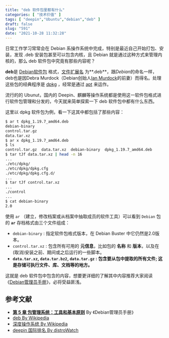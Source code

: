 ```yaml
---
title: "deb 软件包里都有什么"
categories: [ "技术价值" ]
tags: [ "deepin","Ubuntu","debian","deb" ]
draft: false
slug: "591"
date: "2021-10-28 11:32:28"
---
```


日常工作学习常常会在 Debian 系操作系统中完成，特别是最近自己开始打包、安装，发现 .deb 安装包甚至可以包含内核，且 Debian 就是通过这种方式来管理内核的，那么 deb 软件包中究竟有那些内容呢？

**deb**是 [Debian](https://zh.wikipedia.org/wiki/Debian)[软件包](https://zh.wikipedia.org/wiki/%E8%BD%AF%E4%BB%B6%E5%8C%85) 格式，[文件扩展名](https://zh.wikipedia.org/wiki/%E6%96%87%E4%BB%B6%E6%89%A9%E5%B1%95%E5%90%8D) 为**.deb**，跟*Debian*的命名一样，deb也是因Debra Murdock（Debian创始人[Ian Murdock](https://zh.wikipedia.org/wiki/Ian_Murdock)的前妻）而得名。处理这些包的经典程序是 [dpkg](https://zh.wikipedia.org/wiki/Dpkg) ，经常是通过 [apt](https://zh.wikipedia.org/wiki/Apt) 来运作。

流行的的 Ubunut，国内的 Deepin、麒麟等操作系统都是使用这一软件包格式进行软件包管理和分发的，今天就来简单探索一下 deb 软件包中都有什么东西。

这里以 dpkg 软件包为例，看一下这其中都包括了那些内容：

```bash
$ ar t dpkg_1.19.7_amd64.deb
debian-binary
control.tar.gz
data.tar.xz
$ ar x dpkg_1.19.7_amd64.deb
$ ls
control.tar.gz  data.tar.xz  debian-binary  dpkg_1.19.7_amd64.deb
$ tar tJf data.tar.xz | head -n 16
...
./etc/dpkg/
./etc/dpkg/dpkg.cfg
./etc/dpkg/dpkg.cfg.d/
...
$ tar tJf control.tar.xz
...
./control
...
$ cat debian-binary
2.0
```

使用 `ar` （建立，修改档案或从档案中抽取成员的软件工具）可以看到 `Debian` 包的 **`ar`** 存档格式由三个文件组成：

- `debian-binary` : 指定软件包格式版本，在 Debian Buster 中它仍然是2.0版本。
- `control.tar.xz` : 包含所有可用的 **元信息**，比如包的 **名称** 和 **版本**，以及在(取消)安装之前、期间或之后运行的一些脚本。
- **`data.tar.xz`, `data.tar.bz2`, `data.tar.gz` : 包含要从包中提取的所有文件; 这是存储可执行文件、库、文档等的地方。**

这就是 deb 软件包中包含的内容，想要更详细的了解其中内容推荐大家阅读 《[Debian管理员手册](https://www.debian.org/doc/manuals/debian-handbook/)》，必将受益匪浅。

## 参考文献

- **[第 5 章 包管理系统：工具和基本原则](https://www.debian.org/doc/manuals/debian-handbook/packaging-system.zh-cn.html)** By 《Debian管理员手册》
- [deb By Wikipedia](https://zh.wikipedia.org/wiki/Deb)
- [深度操作系统 By Wikipedia](https://zh.wikipedia.org/wiki/%E6%B7%B1%E5%BA%A6%E6%93%8D%E4%BD%9C%E7%B3%BB%E7%BB%9F)
- [deepin 国际排名 By distroWatch](https://distrowatch.com/table.php?distribution=deepin)